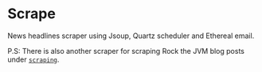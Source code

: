 # Scrape

News headlines scraper using Jsoup, Quartz scheduler and Ethereal email.

P.S: There is also another scraper for scraping Rock the JVM blog posts under [`scraping`](../src/main/scala/scraping).
